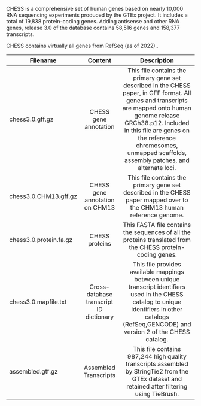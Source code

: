 CHESS is a comprehensive set of human genes based on nearly 10,000 RNA sequencing experiments produced by the GTEx project. It includes a total of 19,838 protein-coding genes. Adding antisense and other RNA genes, release 3.0 of the database contains 58,516 genes and 158,377 transcripts.

CHESS contains virtually all genes from RefSeq (as of 2022)..

| Filename  	| Content 		| Description 	|
| ------------- |:-------------:|:-------------:|
| chess3.0.gff.gz | CHESS gene annotation | This file contains the primary gene set described in the CHESS paper, in GFF format. All genes and transcripts are mapped onto human genome release GRCh38.p12. Included in this file are genes on the reference chromosomes, unmapped scaffolds, assembly patches, and alternate loci.|
| chess3.0.CHM13.gff.gz | CHESS gene annotation on CHM13 | This file contains the primary gene set described in the CHESS paper mapped over to the CHM13 human reference genome.|
| chess3.0.protein.fa.gz | CHESS proteins | This FASTA file contains the sequences of all the proteins translated from the CHESS protein-coding genes. |
| chess3.0.mapfile.txt |Cross-database transcript ID dictionary| This file provides available mappings between unique transcript identifiers used in the CHESS catalog to unique identifiers in other catalogs (RefSeq,GENCODE) and version 2 of the CHESS catalog. |
| assembled.gtf.gz | Assembled Transcripts | This file contains 987,244 high quality transcripts assembled by StringTie2 from the GTEx dataset and retained after filtering using TieBrush. |

